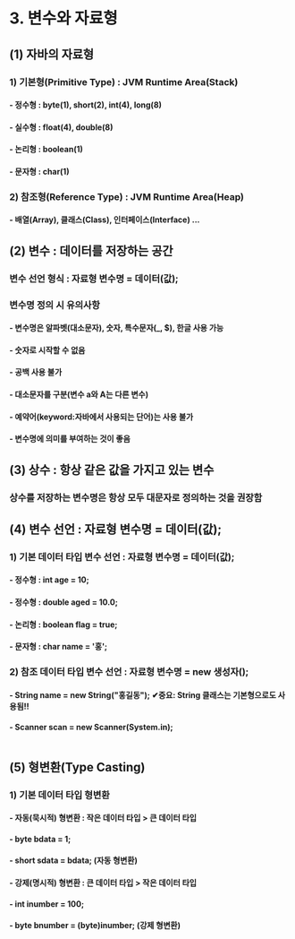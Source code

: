 # 3. 변수와 자료형<br>
## (1) 자바의 자료형
### 1) 기본형(Primitive Type) : JVM Runtime Area(Stack) <br>
#### - 정수형 : byte(1), short(2), int(4), long(8) <br>
#### - 실수형 : float(4), double(8)
#### - 논리형 : boolean(1) <br>
#### - 문자형 : char(1) <br>

### 2) 참조형(Reference Type) : JVM Runtime Area(Heap) <br>
#### - 배열(Array), 클래스(Class), 인터페이스(Interface) ... <br>

## (2) 변수 : 데이터를 저장하는 공간
### 변수 선언 형식 : 자료형 변수명 = 데이터(값); 
### 변수명 정의 시 유의사항
#### - 변수명은 알파벳(대소문자), 숫자, 특수문자(_, $), 한글 사용 가능
#### - 숫자로 시작할 수 없음
#### - 공백 사용 불가
#### - 대소문자를 구분(변수 a와 A는 다른 변수)
#### - 예약어(keyword:자바에서 사용되는 단어)는 사용 불가
#### - 변수명에 의미를 부여하는 것이 좋음

## (3) 상수 : 항상 같은 값을 가지고 있는 변수
### 상수를 저장하는 변수명은 항상 모두 대문자로 정의하는 것을 권장함

## (4) 변수 선언 : 자료형 변수명 = 데이터(값);
### 1) 기본 데이터 타입 변수 선언 : 자료형 변수명 = 데이터(값);
#### - 정수형 : int age = 10;
#### - 정수형 : double aged = 10.0; 
#### - 논리형 : boolean flag = true; 
#### - 문자형 : char name = '홍'; 

### 2) 참조 데이터 타입 변수 선언 : 자료형 변수명 = new 생성자();
#### - String name = new String("홍길동"); ✔중요: String 클래스는 기본형으로도 사용됨!!
#### - Scanner scan = new Scanner(System.in); <br><br>

## (5) 형변환(Type Casting)
### 1) 기본 데이터 타입 형변환
#### - 자동(묵시적) 형변환 : 작은 데이터 타입 > 큰 데이터 타입
#### - byte bdata = 1;
#### - short sdata = bdata; (자동 형변환)

#### - 강제(명시적) 형변환 : 큰 데이터 타입 > 작은 데이터 타입
#### - int inumber = 100;
#### - byte bnumber = (byte)inumber; (강제 형변환)

